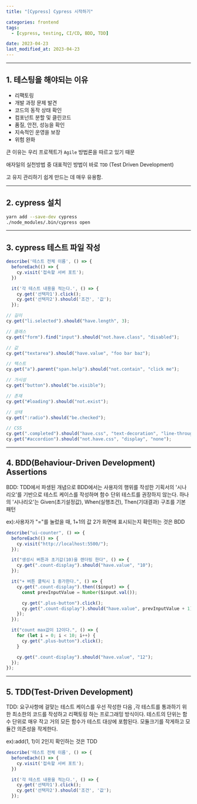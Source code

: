 ```yaml
---
title: "[Cypress] Cypress 시작하기"

categories: frontend
tags:
  - [cypress, testing, CI/CD, BDD, TDD]

date: 2023-04-23
last_modified_at: 2023-04-23
---
```


---

## 1. **테스팅을 해야되는 이유**

- 리팩토링
- 개발 과정 문제 발견
- 코드의 동작 상태 확인
- 컴포넌트 분할 및 클린코드
- 품질, 안전, 성능을 확인
- 지속적인 운영을 보장
- 위험 완화

큰 이유는 우리 프로젝트가 `Agile` 방법론을 따르고 있기 때문

애자일의 실천방법 중 대표적인 방법이 바로 `TDD` (Test Driven Development)

고 유지 관리하기 쉽게 만드는 데 매우 유용함.

---

## 2. c**ypress 설치**

```bash
yarn add --save-dev cypress
./node_modules/.bin/cypress open
```

---

## 3. c**ypress 테스트 파일 작성**

```jsx
describe('테스트 전체 이름', () => {
  beforeEach(() => {
    cy.visit('접속할 서버 포트');
  })

  it('각 테스트 내용을 적는다.', () => {
    cy.get('선택자1').click();
    cy.get('선택자2').should('조건', '값');
  });
```

```jsx
// 길이
cy.get("li.selected").should("have.length", 3);

// 클래스
cy.get("form").find("input").should("not.have.class", "disabled");

// 값
cy.get("textarea").should("have.value", "foo bar baz");

// 텍스트
cy.get("a").parent("span.help").should("not.contain", "click me");

// 가시성
cy.get("button").should("be.visible");

// 존재
cy.get("#loading").should("not.exist");

// 상태
cy.get(":radio").should("be.checked");

// CSS
cy.get(".completed").should("have.css", "text-decoration", "line-through");
cy.get("#accordion").should("not.have.css", "display", "none");
```

---

## 4. **BDD(Behaviour-Driven Development) Assertions**

BDD: TDD에서 파생된 개념으로 BDD에서는 사용자의 행위를 작성한 기획서의 '시나리오'를 기반으로 테스트 케이스를 작성하며 함수 단위 테스트를 권장하지 않는다. 하나의 '시나리오'는 Given(초기설정값), When(실행조건), Then(기대결과) 구조를 기본 패턴

ex):사용자가 "="를 눌렀을 때, 1+1의 값 2가 화면에 표시되는지 확인하는 것은 BDD

```jsx
describe("ui-counter", () => {
  beforeEach(() => {
    cy.visit("http://localhost:5500/");
  });

  it("생성시 버튼과 초기값(10)을 렌더링 한다", () => {
    cy.get(".count-display").should("have.value", "10");
  });

  it("+ 버튼 클릭시 1 증가한다.", () => {
    cy.get(".count-display").then(($input) => {
      const prevInputValue = Number($input.val());

      cy.get(".plus-button").click();
      cy.get(".count-display").should("have.value", prevInputValue + 1);
    });
  });

  it("count max값이 12이다.", () => {
    for (let i = 0; i < 10; i++) {
      cy.get(".plus-button").click();
    }

    cy.get(".count-display").should("have.value", "12");
  });
});
```

---

## 5. **TDD(Test-Driven Development)**

TDD: 요구사항에 걸맞는 테스트 케이스를 우선 작성한 다음 ,각 테스트를 통과하기 위한 최소한의 코드를 작성하고 리팩토링 하는 프로그래밍 방식이다. 테스트의 단위는 함수 단위로 매우 작고 거의 모든 함수가 테스트 대상에 포함된다. 모듈크기를 작게하고 모듈간 의존성을 작게한다.

ex):add(1, 1)이 2인지 확인하는 것은 TDD

```jsx
describe('테스트 전체 이름', () => {
  beforeEach(() => {
    cy.visit('접속할 서버 포트');
  })

  it('각 테스트 내용을 적는다.', () => {
    cy.get('선택자1').click();
    cy.get('선택자2').should('조건', '값');
  });
```
